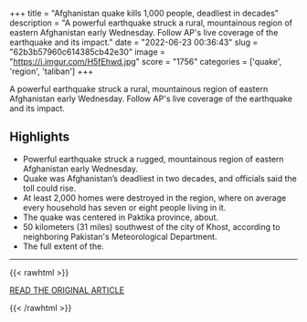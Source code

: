 +++
title = "Afghanistan quake kills 1,000 people, deadliest in decades"
description = "A powerful earthquake struck a rural, mountainous region of eastern Afghanistan early Wednesday. Follow AP's live coverage of the earthquake and its impact."
date = "2022-06-23 00:36:43"
slug = "62b3b57960c614385cb42e30"
image = "https://i.imgur.com/H5fEhwd.jpg"
score = "1756"
categories = ['quake', 'region', 'taliban']
+++

A powerful earthquake struck a rural, mountainous region of eastern Afghanistan early Wednesday. Follow AP's live coverage of the earthquake and its impact.

## Highlights

- Powerful earthquake struck a rugged, mountainous region of eastern Afghanistan early Wednesday.
- Quake was Afghanistan’s deadliest in two decades, and officials said the toll could rise.
- At least 2,000 homes were destroyed in the region, where on average every household has seven or eight people living in it.
- The quake was centered in Paktika province, about.
- 50 kilometers (31 miles) southwest of the city of Khost, according to neighboring Pakistan's Meteorological Department.
- The full extent of the.

---

{{< rawhtml >}}
  <p class="article-category">
    <a target="_blank" href="https://apnews.com/article/afghanistan-earthquakes-bacc4c96b7a07b5d7d397bee9eb9d3c8">READ THE ORIGINAL ARTICLE</a>
  </p>
{{< /rawhtml >}}
